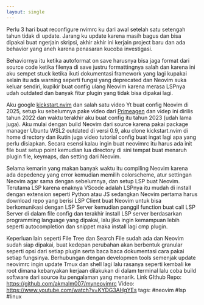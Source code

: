```yaml
---
layout: single
---
```

Perlu 3 hari buat reconfigure nvimrc ku dari awal setelah satu setengah tahun tidak di update. Jarang ku update karena masih bagus dan bisa dipakai buat ngerjain skripsi, akhir akhir ini kerjain project baru dan ada behavior yang aneh karena penasaran kucoba investigasi. 

Behaviornya itu ketika autoformat on save harusnya bisa jaga format dari source code ketika filenya di save justru formattingnya salah dan karena ini aku sempet stuck ketika ikuti dokumentasi framework yang lagi kupakai selain itu ada warning seperti fungsi yang deprecated dan Neovim suka keluar sendiri, kupikir buat config ulang Neovim karena merasa LSPnya udah outdated dan banyak fitur plugin yang tidak bisa dipakai lagi.

Aku google [kickstart.nvim](https://github.com/nvim-lua/kickstart.nvim) dan salah satu video Yt buat config Neovim di 2025, setup ku sebelumnya pake video dari [Primeagen](https://youtu.be/w7i4amO_zaE?si=wBBQa8UCZPE3mtkQ) dan videp ini dirilis tahun 2022 dan waktu terakhir aku buat config itu tahun 2023 (udah lama juga). Aku mulai dengan build Neovim dari source karena pakai package manager Ubuntu WSL2 outdated di versi 0.9, aku clone kickstart.nvim di home directory dan ikutin juga video tutorial config buat ingat lagi apa yang perlu disiapkan. Secara esensi kalau ingin buat neovimrc itu harus ada init file buat setup point kemudian lua directory di sini tempat buat menaruh plugin file, keymaps, dan setting dari Neovim. 

Selama kemarin yang makan banyak waktu itu compiling Neovim karena ada depedency yang error kemudian memilih colorscheme, atur settingan Neovim agar sama dengan sebelumnya, dan setup LSP buat Neovim. Terutama LSP karena enaknya VScode adalah LSPnya itu mudah di install dengan extension seperti Python atau JS sedangkan Neovim pertama harus download repo yang berisi LSP Client buat Neovim untuk bisa berkomunikasi dengan LSP Server kemudian panggil function buat call LSP Server di dalam file config dan terakhir install LSP server berdasarkan programming language yang dipakai, lalu jika ingin kemampuan lebih seperti autocompletion dan snippet maka install lagi cmp plugin.

Keperluan lain seperti File Tree dan Search File sudah ada dan Neovim sudah siap dipakai, buat kedepan perubahan akan berbentuk granular seperti opsi dari setiap plugin serta baca baca dokumentasi cara pakai setiap fungsinya. Berhubungan dengan developmen tools semenjak update neovimrc ingin update Tmux dan shell lagi lalu rasanya seperti kembali ke root dimana kebanyakan kerjaan dilakukan di dalam terminal lalu coba build software dari source itu pengalaman yang menarik.
Link
GIthub Repo: https://github.com/akmalm007/myneovimrc
Video: https://www.youtube.com/watch?v=KYDG3AHgYEs
tags: #neovim #lsp #linux
